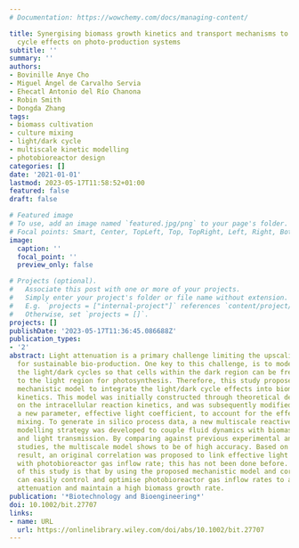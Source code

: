 ```yaml
---
# Documentation: https://wowchemy.com/docs/managing-content/

title: Synergising biomass growth kinetics and transport mechanisms to simulate light/dark
  cycle effects on photo-production systems
subtitle: ''
summary: ''
authors:
- Bovinille Anye Cho
- Miguel Ángel de Carvalho Servia
- Ehecatl Antonio del Río Chanona
- Robin Smith
- Dongda Zhang
tags:
- biomass cultivation
- culture mixing
- light/dark cycle
- multiscale kinetic modelling
- photobioreactor design
categories: []
date: '2021-01-01'
lastmod: 2023-05-17T11:58:52+01:00
featured: false
draft: false

# Featured image
# To use, add an image named `featured.jpg/png` to your page's folder.
# Focal points: Smart, Center, TopLeft, Top, TopRight, Left, Right, BottomLeft, Bottom, BottomRight.
image:
  caption: ''
  focal_point: ''
  preview_only: false

# Projects (optional).
#   Associate this post with one or more of your projects.
#   Simply enter your project's folder or file name without extension.
#   E.g. `projects = ["internal-project"]` references `content/project/deep-learning/index.md`.
#   Otherwise, set `projects = []`.
projects: []
publishDate: '2023-05-17T11:36:45.086688Z'
publication_types:
- '2'
abstract: Light attenuation is a primary challenge limiting the upscaling of photobioreactors
  for sustainable bio-production. One key to this challenge, is to model and optimise
  the light/dark cycles so that cells within the dark region can be frequently transferred
  to the light region for photosynthesis. Therefore, this study proposes the first
  mechanistic model to integrate the light/dark cycle effects into biomass growth
  kinetics. This model was initially constructed through theoretical derivation based
  on the intracellular reaction kinetics, and was subsequently modified by embedding
  a new parameter, effective light coefficient, to account for the effects of culture
  mixing. To generate in silico process data, a new multiscale reactive transport
  modelling strategy was developed to couple fluid dynamics with biomass growth kinetics
  and light transmission. By comparing against previous experimental and computational
  studies, the multiscale model shows to be of high accuracy. Based on its simulation
  result, an original correlation was proposed to link effective light coefficient
  with photobioreactor gas inflow rate; this has not been done before. The impact
  of this study is that by using the proposed mechanistic model and correlation, we
  can easily control and optimise photobioreactor gas inflow rates to alleviate light
  attenuation and maintain a high biomass growth rate.
publication: '*Biotechnology and Bioengineering*'
doi: 10.1002/bit.27707
links:
- name: URL
  url: https://onlinelibrary.wiley.com/doi/abs/10.1002/bit.27707
---
```

